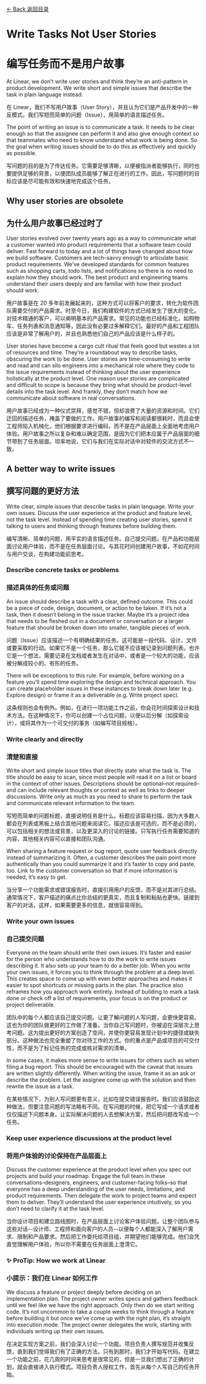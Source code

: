 [<- Back 返回目录](README.md)

# Write Tasks Not User Stories

# 编写任务而不是用户故事

At Linear, we don’t write user stories and think they’re an anti-pattern in product development. We write short and simple issues that describe the task in plain language instead.

在 Linear，我们不写用户故事（User Story），并且认为它们是产品开发中的一种反模式。我们写短而简单的问题（Issue），用简单的语言描述任务。

The point of writing an issue is to communicate a task. It needs to be clear enough so that the assignee can perform it and also give enough context so that teammates who need to know understand what work is being done. So the goal when writing issues should be to do this as effectively and quickly as possible.

写问题的目的是为了传达任务。它需要足够清晰，以便被指派者能够执行，同时也要提供足够的背景，以便团队成员能够了解正在进行的工作。因此，写问题时的目标应该是尽可能有效和快速地完成这个任务。

## Why user stories are obsolete

## 为什么用户故事已经过时了

User stories evolved over twenty years ago as a way to communicate what a customer wanted into product requirements that a software team could deliver. Fast forward to today and a lot of things have changed about how we build software. Customers are tech-savvy enough to articulate basic product requirements. We’ve developed standards for common features such as shopping carts, todo lists, and notifications so there is no need to explain how they should work. The best product and engineering teams understand their users deeply and are familiar with how their product should work.

用户故事是在 20 多年前发展起来的，这种方式可以将客户的要求，转化为软件团队需要交付的产品需求。时至今日，我们构建软件的方式已经发生了很大的变化。对技术精通的客户，可以阐明基本的产品需求。常见的功能也已经标准化，如购物车、任务列表和消息通知等，因此没有必要过多解释它们。最好的产品和工程团队应该是非常了解用户的，并且也熟悉他们自己的产品应该是什么样子的。

User stories have become a cargo cult ritual that feels good but wastes a lot of resources and time. They’re a roundabout way to describe tasks, obscuring the work to be done. User stories are time-consuming to write and read and can silo engineers into a mechanical role where they code to the issue requirements instead of thinking about the user experience holistically at the product level. One reason user stories are complicated and difficult to scope is because they bring what should be product-level details into the task level. And frankly, they don’t match how we communicate about software in real conversations.

用户故事已经成为一种仪式崇拜，感觉不错，但却浪费了大量的资源和时间。它们迂回的描述任务，掩盖了要做的工作。用户故事的编写和阅读都很耗时，而且会使工程师陷入机械化，他们根据要求进行编码，而不是在产品层面上全面地考虑用户体验。用户故事之所以复杂和难以确定范围，是因为它们把本应属于产品层面的细节带到了任务层面。坦率地说，它们与我们在实际对话中对软件的交流方式不一致。

## A better way to write issues

## 撰写问题的更好方法

Write clear, simple issues that describe tasks in plain language. Write your own issues. Discuss the user experience at the product and feature level, not the task level. Instead of spending time creating user stories, spend it talking to users and thinking through features before building them.

编写清晰、简单的问题，用平实的语言描述任务。自己提交问题。在产品和功能层面讨论用户体验，而不是在任务层面讨论。与其花时间创建用户故事，不如花时间与用户交谈，在构建功能前思考。

### Describe concrete tasks or problems

### 描述具体的任务或问题

An issue should describe a task with a clear, defined outcome. This could be a piece of code, design, document, or action to be taken. If it’s not a task, then it doesn’t belong in the issue tracker. Maybe it’s a project idea that needs to be fleshed out in a document or conversation or a larger feature that should be broken down into smaller, tangible pieces of work.

问题（Issue）应该描述一个有明确结果的任务。这可能是一段代码、设计、文件或要采取的行动。如果它不是一个任务，那么它就不应该被记录到问题列表。也许它是一个想法，需要记录在文档或者发生在对话中，或者是一个较大的功能，应该被分解成较小的、有形的任务。

There will be exceptions to this rule. For example, before working on a feature you’ll spend time exploring the design and technical approach. You can create placeholder issues in these instances to break down later (e.g. Explore design) or frame it as a deliverable (e.g. Write project spec).

这条规则也会有例外。例如，在进行一项功能工作之前，你会花时间探索设计和技术方法。在这种情况下，你可以创建一个占位问题，以便以后分解（如探索设计），或将其作为一个可交付的事务（如编写项目规格）。

### Write clearly and directly

### 清楚和直接

Write short and simple issue titles that directly state what the task is. The title should be easy to scan, since most people will read it on a list or board in the context of other issues. Descriptions should be optional–not required–and can include relevant thoughts or context as well as links to deeper discussions. Write only as much as you need to share to perform the task and communicate relevant information to the team.

写短而简单的问题标题，直接说明任务是什么。标题应该容易扫描，因为大多数人都会在列表或黑板上结合其他问题来阅读它。描述应该是可选的，而不是必须的，可以包括相关的想法或背景，以及更深入的讨论的链接。只写执行任务需要知道的内容，其他相关内容可以直接和团队沟通。

When sharing a feature request or bug report, quote user feedback directly instead of summarizing it. Often, a customer describes the pain point more authentically than you could summarize it and it’s faster to copy and paste, too. Link to the customer conversation so that if more information is needed, it’s easy to get.

当分享一个功能需求或错误报告时，直接引用用户的反馈，而不是对其进行总结。通常情况下，客户描述的痛点比你总结的更真实，而且复制和粘贴也更快。链接到客户的对话，这样，如果需要更多的信息，就很容易得到。

### Write your own issues

### 自己提交问题

Everyone on the team should write their own issues. It’s faster and easier for the person who understands how to do the work to write issues describing it. It also sets up your team to do a better job. When you write your own issues, it forces you to think through the problem at a deep level. This creates space to come up with even better approaches and makes it easier to spot shortcuts or missing parts in the plan. The practice also reframes how you approach work entirely. Instead of building to mark a task done or check off a list of requirements, your focus is on the product or project deliverable.

团队中的每个人都应该自己提交问题。让更了解问题的人写问题，会更快更容易。这也为你的团队做更好的工作做了准备。当你自己写问题时，你被迫在深层次上思考问题。这为提出更好的方案创造了空间，并使你更容易发现计划中的捷径或缺失部分。这种做法也完全重塑了你对待工作的方式。你的重点是产品或项目的可交付性，而不是为了标记任务的完成或核对需求的清单。

In some cases, it makes more sense to write issues for others such as when filing a bug report. This should be encouraged with the caveat that issues are written slightly differently. When writing the issue, frame it as an ask or describe the problem. Let the assignee come up with the solution and then rewrite the issue as a task.

在某些情况下，为别人写问题更有意义，比如在提交错误报告时。我们应该鼓励这种做法，但要注意问题的写法略有不同。在写问题的时候，把它写成一个请求或者仅仅描述下问题本身。让实际解决问题的人去想解决方案，然后把问题改写成一个任务。

### Keep user experience discussions at the product level

### 将用户体验的讨论保持在产品层面上

Discuss the customer experience at the product level when you spec out projects and build your roadmap. Engage the full team in these conversations–designers, engineers, and customer-facing folks–so that everyone has a deep understanding of the user needs, limitations, and product requirements. Then delegate the work to project teams and expect them to deliver. They’ll understand the user experience intuitively, so you don’t need to clarify it at the task level.

当你设计项目和建立路线图时，在产品层面上讨论客户体验问题。让整个团队参与这些对话--设计师、工程师和面向客户的人员--以便每个人都能深入了解用户需求、限制和产品要求。然后把工作委托给项目组，并期望他们能够完成。他们会凭直觉理解用户体验，所以你不需要在任务层面上澄清它。

### ✨ ProTip: How we work at Linear

### 小提示：我们在 Linear 如何工作

We discuss a feature or project deeply before deciding on an implementation plan. The project owner writes specs and gathers feedback until we feel like we have the right approach. Only then do we start writing code. It’s not uncommon to take a couple weeks to think through a feature before building it but once we’ve come up with the right plan, it’s straight into execution mode. The project owner delegates the work, starting with individuals writing up their own issues.

在决定实现方案之前，我们会深入讨论一个功能。项目负责人撰写规范并收集反馈，直到我们觉得我们有了正确的方法。只有到那时，我们才开始写代码。在建立一个功能之前，花几周的时间来思考是很常见的，但是一旦我们想出了正确的计划，就会直接进入执行模式。项目负责人授权工作，首先从每个人写自己的任务开始。
